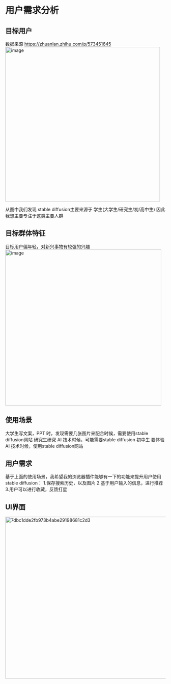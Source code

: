 # 用户需求分析
## 目标用户
数据来源 <https://zhuanlan.zhihu.com/p/573451645>
<img width="486" alt="image" src="https://github.com/xinhaoyan/MSc-Final-Project/assets/111496997/01fb67ee-cc32-41f8-8dd6-c0216e3c5e7a">

从图中我们发现 stable diffusion主要来源于 学生(大学生/研究生/初/高中生) 因此我想主要专注于这类主要人群
##  目标群体特征
目标用户偏年轻，对新兴事物有较强的兴趣
<img width="490" alt="image" src="https://github.com/xinhaoyan/MSc-Final-Project/assets/111496997/b2a5e53d-4afb-44b6-bf55-f6bc016e7055">

## 使用场景
大学生写文案，PPT 时，发现需要几张图片来配合时候，需要使用stable diffusion网站 
研究生研究 AI 技术时候，可能需要stable diffusion
初中生 要体验AI 技术时候，使用stable diffusion网站

## 用户需求 
基于上面的使用场景，我希望我的浏览器插件能够有一下的功能来提升用户使用stable diffusion：
1.保存搜索历史，以及图片
2.基于用户输入的信息，进行推荐
3.用户可以进行收藏，反馈打星

## UI界面
<img width="509" alt="7dbc1dde2fb973b4abe29198681c2d3" src="https://github.com/rartxt/Msc-Stable-Diffusion-Project/assets/18363291/b06738e3-f29a-4d9e-880d-ab2d013385cd">
